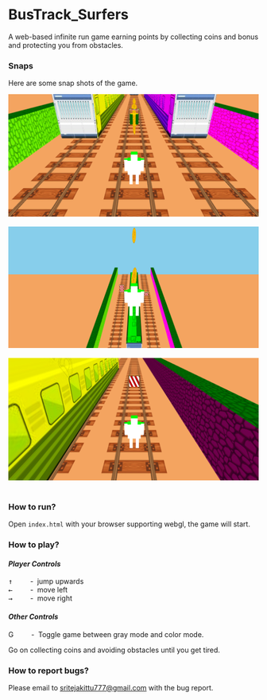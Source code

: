 # BusTrack_Surfers
A web-based infinite run game earning points by collecting coins and bonus and protecting you from obstacles.

### Snaps
Here are some snap shots of the game.

![snap_1](./images/motion_2.png)<br/><br/>
![snap_2](./images/motion_4.png)<br/><br/>
![snap_3](./images/motion_7.png)<br/><br/>

### How to run?
Open `index.html` with your browser supporting webgl, the game will start.

### How to play?

#### _Player Controls_ 
<kbd>&uarr;</kbd>  &nbsp;&nbsp;&nbsp;&nbsp;&nbsp;&nbsp;&nbsp; - &nbsp;jump upwards<br/>
<kbd>&larr;</kbd> &nbsp;&nbsp;&nbsp;&nbsp;&nbsp;&nbsp;&nbsp; - &nbsp;move left<br/>
<kbd>&rarr;</kbd> &nbsp;&nbsp;&nbsp;&nbsp;&nbsp;&nbsp;&nbsp; - &nbsp;move right<br/>

#### _Other Controls_
<kdb>G</kbd>  &nbsp;&nbsp;&nbsp;&nbsp;&nbsp;&nbsp;&nbsp; - &nbsp;Toggle game between gray mode and color mode.

Go on collecting coins and avoiding obstacles until you get tired.

### How to report bugs?
Please email to [sritejakittu777@gmail.com](mailto:sritejakittu777@gmail.com) with the bug report.
